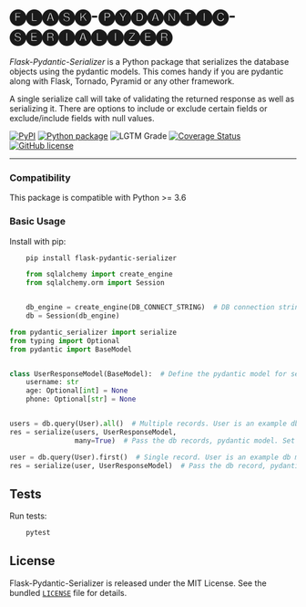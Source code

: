 # 🅕🅛🅐🅢🅚-🅟🅨🅓🅐🅝🅣🅘🅒-🅢🅔🅡🅘🅐🅛🅘🅩🅔🅡

*Flask-Pydantic-Serializer* is a Python package that serializes the database objects using the pydantic models. 
This comes handy if you are pydantic along with Flask, Tornado, Pyramid or any other framework.

A single serialize call will take of validating the returned response as well as serializing it. There are options to include or exclude certain fields or exclude/include fields with null values.

[![PyPI](https://img.shields.io/pypi/v/flask-pydantic-serializer?color=g)](https://pypi.org/project/flask-pydantic-serializer/)
[![Python package](https://github.com/vivekkeshore/flask-pydantic-serializer/actions/workflows/python-package.yml/badge.svg?branch=main)](https://github.com/vivekkeshore/flask-pydantic-serializer/actions/workflows/python-package.yml)
![LGTM Grade](https://img.shields.io/lgtm/grade/python/github/vivekkeshore/flask-pydantic-serializer)
[![Coverage Status](https://coveralls.io/repos/github/vivekkeshore/flask-pydantic-serializer/badge.svg?branch=main)](https://coveralls.io/github/vivekkeshore/flask-pydantic-serializer?branch=main)
[![GitHub license](https://img.shields.io/github/license/vivekkeshore/flask-pydantic-serializer)](https://github.com/vivekkeshore/flask-pydantic-serializer/blob/main/LICENSE)


----

### Compatibility


This package is compatible with Python >= 3.6

### Basic Usage


Install with pip:

```bash
    pip install flask-pydantic-serializer
```


```python
    from sqlalchemy import create_engine
    from sqlalchemy.orm import Session


    db_engine = create_engine(DB_CONNECT_STRING)  # DB connection string, ex "sqlite:///my_app.db"
    db = Session(db_engine)
```

```python
from pydantic_serializer import serialize
from typing import Optional
from pydantic import BaseModel


class UserResponseModel(BaseModel):  # Define the pydantic model for serialization.
    username: str
    age: Optional[int] = None
    phone: Optional[str] = None


users = db.query(User).all()  # Multiple records. User is an example db model. Replace User with your db model.    
res = serialize(users, UserResponseModel,
                many=True)  # Pass the db records, pydantic model. Set many as True if there are multiple records.

user = db.query(User).first()  # Single record. User is an example db model. Replace User with your db model.
res = serialize(user, UserResponseModel)  # Pass the db record, pydantic model. Many is set to False by default.
```

Tests
-----

Run tests:

```bash
    pytest
```


License
-------

Flask-Pydantic-Serializer is released under the MIT License. See the bundled [`LICENSE`](https://github.com/vivekkeshore/flask-pydantic-serializer/blob/main/LICENSE) file
for details.
